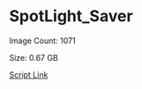 # SpotLight_Saver

Image Count: 1071

Size: 0.67 GB

[Script Link](https://github.com/liuyal/Archive/blob/master/Python/Utilities/Miscellaneous/spotlight_saver.py)